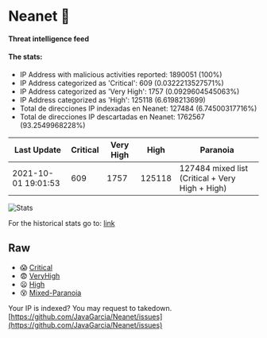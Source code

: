 # Neanet :hocho:
#### Threat intelligence feed
#### The stats:

- IP Address with malicious activities reported: 1890051 (100%)
- IP Address categorized as 'Critical':  609 (0.0322213527571%)
- IP Address categorized as 'Very High':  1757 (0.0929604545063%)
- IP Address categorized as 'High':  125118 (6.6198213699)
- Total de direcciones IP indexadas en Neanet:  127484 (6.74500317716%)
- Total de direcciones IP descartadas en Neanet:  1762567 (93.2549968228%)

| Last Update | Critical | Very High | High | Paranoia |
| --- | --- | --- | --- | --- |
| 2021-10-01 19:01:53 | 609 | 1757 | 125118 | 127484 mixed list (Critical + Very High + High)|

![Stats](https://docs.google.com/spreadsheets/d/e/2PACX-1vSnaNMIXVabIpDJjufMlzH7poXnshF3mgd8Is1g9ytUEzVsP5my4Trn8f-xkoLLQ38xpL3HtmUexLo6/pubchart?oid=501124687&format=image)

For the historical stats go to: [link](/stats.csv)
## Raw
- :scream: [Critical](https://raw.githubusercontent.com/JavaGarcia/Neanet/master/blacklists/neanet_critical.txt)
- :fearful: [VeryHigh](https://raw.githubusercontent.com/JavaGarcia/Neanet/master/blacklists/neanet_veryHigh.txtt)
- :frowning: [High](https://raw.githubusercontent.com/JavaGarcia/Neanet/master/blacklists/neanet_high.txt)
- :dizzy_face: [Mixed-Paranoia](https://raw.githubusercontent.com/JavaGarcia/Neanet/master/blacklists/neanet_all.txt)


Your IP is indexed? You may request to takedown. [https://github.com/JavaGarcia/Neanet/issues](https://github.com/JavaGarcia/Neanet/issues)









































































































































































































































































































































































































































































































































































































































































































































































































































































































































































































































































































































































































































































































































































































































































































































































































































































































































































































































































































































































































































































































































































































































































































































































































































































































































































































































































































































































































































































































































































































































































































































































































































































































































































































































































































































































































































































































































































































































































































































































































































































































































































































































































































































































































































































































































































































































































































































































































































































































































































































































































































































































































































































































































































































































































































































































































































































































































































































































































































































































































































































































































































































































































































































































































































































































































































































































































































































































































































































































































































































































































































































































































































































































































































































































































































































































































































































































































































































































































































































































































































































































































































































































































































































































































































































































































































































































































































































































































































































































































































































































































































































































































































































































































































